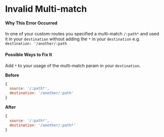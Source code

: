 # Invalid Multi-match

#### Why This Error Occurred

In one of your custom-routes you specified a multi-match `/:path*` and used it in your `destination` without adding the `*` in your `destination` e.g. `destination: '/another/:path`

#### Possible Ways to Fix It

Add `*` to your usage of the multi-match param in your `destination`.

**Before**

```js
{
  source: '/:path*',
  destination: '/another/:path'
}
```

**After**

```js
{
  source: '/:path*',
  destination: '/another/:path*'
}
```
